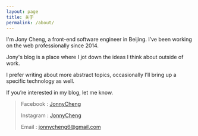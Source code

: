 ```yaml
---
layout: page
title: 关于
permalink: /about/
---
```


I'm Jony Cheng, a front-end software engineer in Beijing. I’ve been working on the web professionally since 2014.

Jony's blog is a place where I jot down the ideas I think about outside of work.

I prefer writing about more abstract topics, occasionally I’ll bring up a specific technology as well.

If you’re interested in my blog, let me know.

> Facebook : [JonnyCheng](https://www.facebook.com/michealcheng6)
>
> Instagram : [JonnyCheng](https://www.instagram.com/jonnycheng/)
>
> Email : jonnycheng6@gmail.com